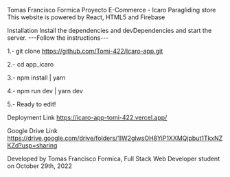 Tomas Francisco Formica
Proyecto E-Commerce - Icaro Paragliding store
This website is powered by React, HTML5 and Firebase

Installation
Install the dependencies and devDependencies and start the server. ---Follow the instructions---

1.- git clone https://github.com/Tomi-422/Icaro-app.git

2.- cd app_icaro

3.- npm install | yarn

4.- npm run dev | yarn dev

5.- Ready to edit!

Deployment Link
https://icaro-app-tomi-422.vercel.app/

Google Drive Link
https://drive.google.com/drive/folders/1IW2glwsOH8YiP1XXMQjpbut1TkxNZKZd?usp=sharing

Developed by Tomas Francisco Formica, Full Stack Web Developer student on October 29th, 2022